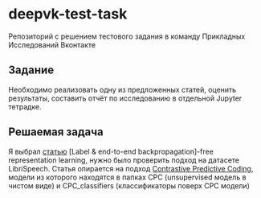 # deepvk-test-task

Репозиторий с решением тестового задания в команду Прикладных Исследований Вконтакте


## Задание

Необходимо реализовать одну из предложенных статей, оценить результаты, составить отчёт по исследованию в отдельной Jupyter тетрадке.


## Решаемая задача

Я выбрал [cтатью](https://arxiv.org/pdf/1905.11786v2.pdf) [Label & end-to-end backpropagation]-free representation learning, нужно было проверить подход на датасете LibriSpeech. Статья опирается на подход [Contrastive Predictive Coding](https://arxiv.org/pdf/1807.03748.pdf), модели из которого находятся в папках CPC (unsupervised модель в чистом виде) и CPC_classifiers (классификаторы поверх CPC модели)
